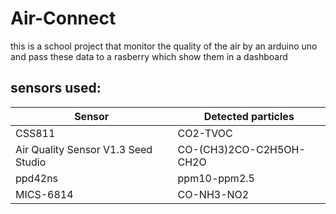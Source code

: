 # Air-Connect
this is a school project that monitor the quality of the air by an arduino uno and pass these data to a rasberry which show them in a dashboard

## sensors used:
| Sensor | Detected particles | 
| -------------- | -------------- | 
| CSS811       | CO2-TVOC| 
| Air Quality Sensor V1.3 Seed Studio       | CO-(CH3)2CO-C2H5OH-CH2O       | 
| ppd42ns      |ppm10-ppm2.5     |
|MICS-6814|CO-NH3-NO2
